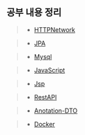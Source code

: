 ## 공부 내용 정리
> + [HTTPNetwork](https://github.com/hgs-study/HTTPNetwork/blob/main/HttpNetwork.md)

> + [JPA](https://github.com/hgs-study/DailyStudy/blob/main/JPA.md)

> + [Mysql](https://github.com/hgs-study/DailyStudy/blob/main/Mysql.md)

> + [JavaScript](https://github.com/hgs-study/DailyStudy/blob/main/JavaScript.md)

> + [Jsp](https://github.com/hgs-study/DailyStudy/blob/main/Jsp.md)

> + [RestAPI](https://github.com/hgs-study/DailyStudy/blob/main/RestAPI.md)

> + [Anotation-DTO](https://github.com/hgs-study/DailyStudy/blob/main/Anotation-DTO.md)

> + [Docker](https://github.com/hgs-study/DailyStudy/blob/main/Docker.md)
